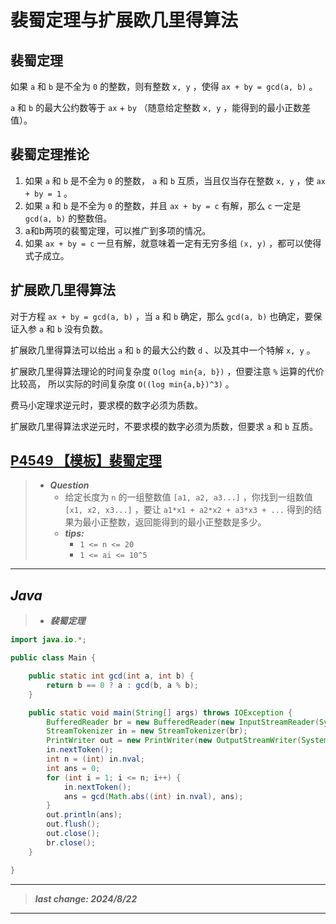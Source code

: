 # 裴蜀定理与扩展欧几里得算法

## 裴蜀定理

如果 `a` 和 `b` 是不全为 `0` 的整数，则有整数 `x, y` ，使得 `ax + by = gcd(a, b)` 。

`a` 和 `b` 的最大公约数等于 `ax` + `by` （随意给定整数 `x, y` ，能得到的最小正数差值）。

## 裴蜀定理推论

1. 如果 `a` 和 `b` 是不全为 `0` 的整数， `a` 和 `b` 互质，当且仅当存在整数 `x, y` ，使 `ax + by = 1` 。
2. 如果 `a` 和 `b` 是不全为 `0` 的整数，并且 `ax + by = c` 有解，那么 `c` 一定是 `gcd(a, b)` 的整数倍。
3. a和b两项的裴蜀定理，可以推广到多项的情况。
4. 如果 `ax + by = c` 一旦有解，就意味着一定有无穷多组 `(x, y)` ，都可以使得式子成立。

## 扩展欧几里得算法

对于方程 `ax + by = gcd(a, b)` ，当 `a` 和 `b` 确定，那么 `gcd(a, b)` 也确定，要保证入参 `a` 和 `b` 没有负数。

扩展欧几里得算法可以给出 `a` 和 `b` 的最大公约数 `d` 、以及其中一个特解 `x, y` 。

扩展欧几里得算法理论的时间复杂度 `O(log min{a, b})` ，但要注意 `%` 运算的代价比较高，
所以实际的时间复杂度 `O((log min{a,b})^3)` 。

费马小定理求逆元时，要求模的数字必须为质数。

扩展欧几里得算法求逆元时，不要求模的数字必须为质数，但要求 `a` 和 `b` 互质。

## [P4549 【模板】裴蜀定理](https://www.luogu.com.cn/problem/P4549)

> - ***Question***
>   - 给定长度为 `n` 的一组整数值 `[a1, a2, a3...]` ，你找到一组数值 `[x1, x2, x3...]` ，要让 `a1*x1 + a2*x2 + a3*x3 + ...` 得到的结果为最小正整数，返回能得到的最小正整数是多少。
>   - ***tips:***
>     - `1 <= n <= 20`
>     - `1 <= ai <= 10^5`

---

## *Java*

> - ***裴蜀定理***

```java
import java.io.*;

public class Main {

    public static int gcd(int a, int b) {
        return b == 0 ? a : gcd(b, a % b);
    }

    public static void main(String[] args) throws IOException {
        BufferedReader br = new BufferedReader(new InputStreamReader(System.in));
        StreamTokenizer in = new StreamTokenizer(br);
        PrintWriter out = new PrintWriter(new OutputStreamWriter(System.out));
        in.nextToken();
        int n = (int) in.nval;
        int ans = 0;
        for (int i = 1; i <= n; i++) {
            in.nextToken();
            ans = gcd(Math.abs((int) in.nval), ans);
        }
        out.println(ans);
        out.flush();
        out.close();
        br.close();
    }

}
```

---

> ***last change: 2024/8/22***

---

